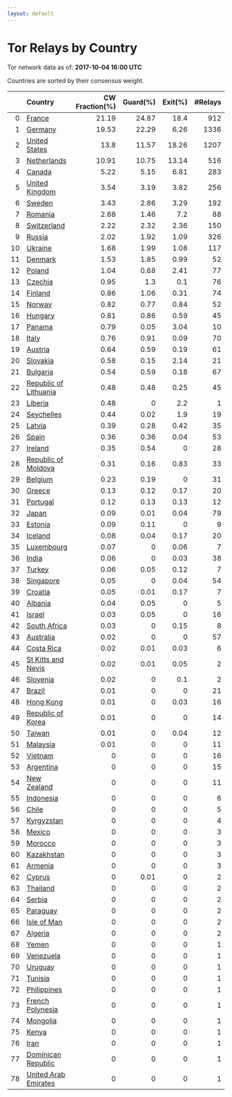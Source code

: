 ```yaml
---
layout: default
---
```



# Tor Relays by Country

Tor network data as of: **2017-10-04 16:00 UTC**

Countries are sorted by their consensus weight.

|    | Country                                                                  |   CW Fraction(%) |   Guard(%) |   Exit(%) |   #Relays |
|---:|:-------------------------------------------------------------------------|-----------------:|-----------:|----------:|----------:|
|  0 | [France](https://atlas.torproject.org/#search/country:fr)                |            21.19 |      24.87 |     18.4  |       912 |
|  1 | [Germany](https://atlas.torproject.org/#search/country:de)               |            19.53 |      22.29 |      6.26 |      1336 |
|  2 | [United States](https://atlas.torproject.org/#search/country:us)         |            13.8  |      11.57 |     18.26 |      1207 |
|  3 | [Netherlands](https://atlas.torproject.org/#search/country:nl)           |            10.91 |      10.75 |     13.14 |       516 |
|  4 | [Canada](https://atlas.torproject.org/#search/country:ca)                |             5.22 |       5.15 |      6.81 |       283 |
|  5 | [United Kingdom](https://atlas.torproject.org/#search/country:gb)        |             3.54 |       3.19 |      3.82 |       256 |
|  6 | [Sweden](https://atlas.torproject.org/#search/country:se)                |             3.43 |       2.86 |      3.29 |       192 |
|  7 | [Romania](https://atlas.torproject.org/#search/country:ro)               |             2.68 |       1.46 |      7.2  |        88 |
|  8 | [Switzerland](https://atlas.torproject.org/#search/country:ch)           |             2.22 |       2.32 |      2.36 |       150 |
|  9 | [Russia](https://atlas.torproject.org/#search/country:ru)                |             2.02 |       1.92 |      1.09 |       326 |
| 10 | [Ukraine](https://atlas.torproject.org/#search/country:ua)               |             1.68 |       1.99 |      1.08 |       117 |
| 11 | [Denmark](https://atlas.torproject.org/#search/country:dk)               |             1.53 |       1.85 |      0.99 |        52 |
| 12 | [Poland](https://atlas.torproject.org/#search/country:pl)                |             1.04 |       0.68 |      2.41 |        77 |
| 13 | [Czechia](https://atlas.torproject.org/#search/country:cz)               |             0.95 |       1.3  |      0.1  |        76 |
| 14 | [Finland](https://atlas.torproject.org/#search/country:fi)               |             0.86 |       1.06 |      0.31 |        74 |
| 15 | [Norway](https://atlas.torproject.org/#search/country:no)                |             0.82 |       0.77 |      0.84 |        52 |
| 16 | [Hungary](https://atlas.torproject.org/#search/country:hu)               |             0.81 |       0.86 |      0.59 |        45 |
| 17 | [Panama](https://atlas.torproject.org/#search/country:pa)                |             0.79 |       0.05 |      3.04 |        10 |
| 18 | [Italy](https://atlas.torproject.org/#search/country:it)                 |             0.76 |       0.91 |      0.09 |        70 |
| 19 | [Austria](https://atlas.torproject.org/#search/country:at)               |             0.64 |       0.59 |      0.19 |        61 |
| 20 | [Slovakia](https://atlas.torproject.org/#search/country:sk)              |             0.58 |       0.15 |      2.14 |        21 |
| 21 | [Bulgaria](https://atlas.torproject.org/#search/country:bg)              |             0.54 |       0.59 |      0.18 |        67 |
| 22 | [Republic of Lithuania](https://atlas.torproject.org/#search/country:lt) |             0.48 |       0.48 |      0.25 |        45 |
| 23 | [Liberia](https://atlas.torproject.org/#search/country:lr)               |             0.48 |       0    |      2.2  |         1 |
| 24 | [Seychelles](https://atlas.torproject.org/#search/country:sc)            |             0.44 |       0.02 |      1.9  |        19 |
| 25 | [Latvia](https://atlas.torproject.org/#search/country:lv)                |             0.39 |       0.28 |      0.42 |        35 |
| 26 | [Spain](https://atlas.torproject.org/#search/country:es)                 |             0.36 |       0.36 |      0.04 |        53 |
| 27 | [Ireland](https://atlas.torproject.org/#search/country:ie)               |             0.35 |       0.54 |      0    |        28 |
| 28 | [Republic of Moldova](https://atlas.torproject.org/#search/country:md)   |             0.31 |       0.16 |      0.83 |        33 |
| 29 | [Belgium](https://atlas.torproject.org/#search/country:be)               |             0.23 |       0.19 |      0    |        31 |
| 30 | [Greece](https://atlas.torproject.org/#search/country:gr)                |             0.13 |       0.12 |      0.17 |        20 |
| 31 | [Portugal](https://atlas.torproject.org/#search/country:pt)              |             0.12 |       0.13 |      0.13 |        12 |
| 32 | [Japan](https://atlas.torproject.org/#search/country:jp)                 |             0.09 |       0.01 |      0.04 |        79 |
| 33 | [Estonia](https://atlas.torproject.org/#search/country:ee)               |             0.09 |       0.11 |      0    |         9 |
| 34 | [Iceland](https://atlas.torproject.org/#search/country:is)               |             0.08 |       0.04 |      0.17 |        20 |
| 35 | [Luxembourg](https://atlas.torproject.org/#search/country:lu)            |             0.07 |       0    |      0.06 |         7 |
| 36 | [India](https://atlas.torproject.org/#search/country:in)                 |             0.06 |       0    |      0.03 |        38 |
| 37 | [Turkey](https://atlas.torproject.org/#search/country:tr)                |             0.06 |       0.05 |      0.12 |         7 |
| 38 | [Singapore](https://atlas.torproject.org/#search/country:sg)             |             0.05 |       0    |      0.04 |        54 |
| 39 | [Croatia](https://atlas.torproject.org/#search/country:hr)               |             0.05 |       0.01 |      0.17 |         7 |
| 40 | [Albania](https://atlas.torproject.org/#search/country:al)               |             0.04 |       0.05 |      0    |         5 |
| 41 | [Israel](https://atlas.torproject.org/#search/country:il)                |             0.03 |       0.05 |      0    |        16 |
| 42 | [South Africa](https://atlas.torproject.org/#search/country:za)          |             0.03 |       0    |      0.15 |         8 |
| 43 | [Australia](https://atlas.torproject.org/#search/country:au)             |             0.02 |       0    |      0    |        57 |
| 44 | [Costa Rica](https://atlas.torproject.org/#search/country:cr)            |             0.02 |       0.01 |      0.03 |         6 |
| 45 | [St Kitts and Nevis](https://atlas.torproject.org/#search/country:kn)    |             0.02 |       0.01 |      0.05 |         2 |
| 46 | [Slovenia](https://atlas.torproject.org/#search/country:si)              |             0.02 |       0    |      0.1  |         2 |
| 47 | [Brazil](https://atlas.torproject.org/#search/country:br)                |             0.01 |       0    |      0    |        21 |
| 48 | [Hong Kong](https://atlas.torproject.org/#search/country:hk)             |             0.01 |       0    |      0.03 |        16 |
| 49 | [Republic of Korea](https://atlas.torproject.org/#search/country:kr)     |             0.01 |       0    |      0    |        14 |
| 50 | [Taiwan](https://atlas.torproject.org/#search/country:tw)                |             0.01 |       0    |      0.04 |        12 |
| 51 | [Malaysia](https://atlas.torproject.org/#search/country:my)              |             0.01 |       0    |      0    |        11 |
| 52 | [Vietnam](https://atlas.torproject.org/#search/country:vn)               |             0    |       0    |      0    |        16 |
| 53 | [Argentina](https://atlas.torproject.org/#search/country:ar)             |             0    |       0    |      0    |        15 |
| 54 | [New Zealand](https://atlas.torproject.org/#search/country:nz)           |             0    |       0    |      0    |        11 |
| 55 | [Indonesia](https://atlas.torproject.org/#search/country:id)             |             0    |       0    |      0    |         6 |
| 56 | [Chile](https://atlas.torproject.org/#search/country:cl)                 |             0    |       0    |      0    |         5 |
| 57 | [Kyrgyzstan](https://atlas.torproject.org/#search/country:kg)            |             0    |       0    |      0    |         4 |
| 58 | [Mexico](https://atlas.torproject.org/#search/country:mx)                |             0    |       0    |      0    |         3 |
| 59 | [Morocco](https://atlas.torproject.org/#search/country:ma)               |             0    |       0    |      0    |         3 |
| 60 | [Kazakhstan](https://atlas.torproject.org/#search/country:kz)            |             0    |       0    |      0    |         3 |
| 61 | [Armenia](https://atlas.torproject.org/#search/country:am)               |             0    |       0    |      0    |         3 |
| 62 | [Cyprus](https://atlas.torproject.org/#search/country:cy)                |             0    |       0.01 |      0    |         2 |
| 63 | [Thailand](https://atlas.torproject.org/#search/country:th)              |             0    |       0    |      0    |         2 |
| 64 | [Serbia](https://atlas.torproject.org/#search/country:rs)                |             0    |       0    |      0    |         2 |
| 65 | [Paraguay](https://atlas.torproject.org/#search/country:py)              |             0    |       0    |      0    |         2 |
| 66 | [Isle of Man](https://atlas.torproject.org/#search/country:im)           |             0    |       0    |      0    |         2 |
| 67 | [Algeria](https://atlas.torproject.org/#search/country:dz)               |             0    |       0    |      0    |         2 |
| 68 | [Yemen](https://atlas.torproject.org/#search/country:ye)                 |             0    |       0    |      0    |         1 |
| 69 | [Venezuela](https://atlas.torproject.org/#search/country:ve)             |             0    |       0    |      0    |         1 |
| 70 | [Uruguay](https://atlas.torproject.org/#search/country:uy)               |             0    |       0    |      0    |         1 |
| 71 | [Tunisia](https://atlas.torproject.org/#search/country:tn)               |             0    |       0    |      0    |         1 |
| 72 | [Philippines](https://atlas.torproject.org/#search/country:ph)           |             0    |       0    |      0    |         1 |
| 73 | [French Polynesia](https://atlas.torproject.org/#search/country:pf)      |             0    |       0    |      0    |         1 |
| 74 | [Mongolia](https://atlas.torproject.org/#search/country:mn)              |             0    |       0    |      0    |         1 |
| 75 | [Kenya](https://atlas.torproject.org/#search/country:ke)                 |             0    |       0    |      0    |         1 |
| 76 | [Iran](https://atlas.torproject.org/#search/country:ir)                  |             0    |       0    |      0    |         1 |
| 77 | [Dominican Republic](https://atlas.torproject.org/#search/country:do)    |             0    |       0    |      0    |         1 |
| 78 | [United Arab Emirates](https://atlas.torproject.org/#search/country:ae)  |             0    |       0    |      0    |         1 |